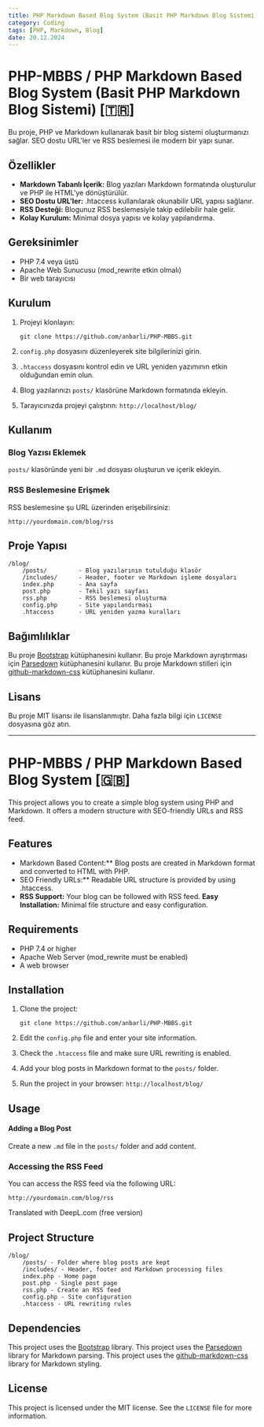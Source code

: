 ```yaml
---
title: PHP Markdown Based Blog System (Basit PHP Markdown Blog Sistemi)
category: Coding
tags: [PHP, Markdown, Blog]
date: 20.12.2024
---
```


# PHP-MBBS / PHP Markdown Based Blog System (Basit PHP Markdown Blog Sistemi) [🇹🇷]

Bu proje, PHP ve Markdown kullanarak basit bir blog sistemi oluşturmanızı sağlar. SEO dostu URL'ler ve RSS beslemesi ile modern bir yapı sunar.

## Özellikler

- **Markdown Tabanlı İçerik:** Blog yazıları Markdown formatında oluşturulur ve PHP ile HTML'ye dönüştürülür.
- **SEO Dostu URL'ler:** .htaccess kullanılarak okunabilir URL yapısı sağlanır.
- **RSS Desteği:** Blogunuz RSS beslemesiyle takip edilebilir hale gelir.
- **Kolay Kurulum:** Minimal dosya yapısı ve kolay yapılandırma.

## Gereksinimler

- PHP 7.4 veya üstü
- Apache Web Sunucusu (mod_rewrite etkin olmalı)
- Bir web tarayıcısı

## Kurulum

1.  Projeyi klonlayın:

        git clone https://github.com/anbarli/PHP-MBBS.git

2.  `config.php` dosyasını düzenleyerek site bilgilerinizi girin.
3.  `.htaccess` dosyasını kontrol edin ve URL yeniden yazımının etkin olduğundan emin olun.
4.  Blog yazılarınızı `posts/` klasörüne Markdown formatında ekleyin.
5.  Tarayıcınızda projeyi çalıştırın: `http://localhost/blog/`

## Kullanım

### Blog Yazısı Eklemek

`posts/` klasöründe yeni bir `.md` dosyası oluşturun ve içerik ekleyin.

### RSS Beslemesine Erişmek

RSS beslemesine şu URL üzerinden erişebilirsiniz:

    http://yourdomain.com/blog/rss

## Proje Yapısı

    /blog/
        /posts/         - Blog yazılarının tutulduğu klasör
        /includes/      - Header, footer ve Markdown işleme dosyaları
        index.php       - Ana sayfa
        post.php        - Tekil yazı sayfası
        rss.php         - RSS beslemesi oluşturma
        config.php      - Site yapılandırması
        .htaccess       - URL yeniden yazma kuralları


## Bağımlılıklar

Bu proje [Bootstrap](https://github.com/sindresorhus/github-markdown-css) kütüphanesini kullanır.
Bu proje Markdown ayrıştırması için [Parsedown](https://github.com/erusev/parsedown) kütüphanesini kullanır.
Bu proje Markdown stilleri için [github-markdown-css](https://github.com/sindresorhus/github-markdown-css) kütüphanesini kullanır.

## Lisans

Bu proje MIT lisansı ile lisanslanmıştır. Daha fazla bilgi için `LICENSE` dosyasına göz atın.

---------------------------

# PHP-MBBS / PHP Markdown Based Blog System [🇬🇧]

This project allows you to create a simple blog system using PHP and Markdown. It offers a modern structure with SEO-friendly URLs and RSS feed.

## Features

- Markdown Based Content:\*\* Blog posts are created in Markdown format and converted to HTML with PHP.
- SEO Friendly URLs:\*\* Readable URL structure is provided by using .htaccess.
- **RSS Support:** Your blog can be followed with RSS feed.
  **Easy Installation:** Minimal file structure and easy configuration.

## Requirements

- PHP 7.4 or higher
- Apache Web Server (mod_rewrite must be enabled)
- A web browser

## Installation

1.  Clone the project:

        git clone https://github.com/anbarli/PHP-MBBS.git

2.  Edit the `config.php` file and enter your site information.
3.  Check the `.htaccess` file and make sure URL rewriting is enabled.
4.  Add your blog posts in Markdown format to the `posts/` folder.
5.  Run the project in your browser: `http://localhost/blog/`

## Usage

#### Adding a Blog Post

Create a new `.md` file in the `posts/` folder and add content.

### Accessing the RSS Feed

You can access the RSS feed via the following URL:

    http://yourdomain.com/blog/rss

Translated with DeepL.com (free version)

## Project Structure

    /blog/
        /posts/ - Folder where blog posts are kept
        /includes/ - Header, footer and Markdown processing files
        index.php - Home page
        post.php - Single post page
        rss.php - Create an RSS feed
        config.php - Site configuration
        .htaccess - URL rewriting rules


## Dependencies

This project uses the [Bootstrap](https://github.com/sindresorhus/github-markdown-css) library.
This project uses the [Parsedown](https://github.com/erusev/parsedown) library for Markdown parsing.
This project uses the [github-markdown-css](https://github.com/sindresorhus/github-markdown-css) library for Markdown styling.

## License

This project is licensed under the MIT license. See the `LICENSE` file for more information.
